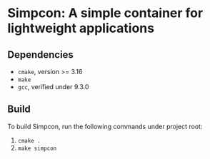 # Simpcon: A simple container for lightweight applications

## Dependencies

- `cmake`, version >= 3.16
- `make`
- `gcc`, verified under 9.3.0

## Build

To build Simpcon, run the following commands under project root:

1. `cmake .`
2. `make simpcon`
